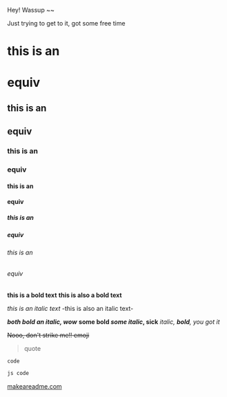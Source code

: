 Hey! Wassup ~~

Just trying to get to it, got some free time

# this is an <h1> equiv
## this is an <h2> equiv
### this is an <h3> equiv
#### this is an <h4> equiv
##### this is an <h5> equiv
###### this is an <h6> equiv

**this is a bold text**
__this is also a bold text__

*this is an italic text*
-this is also an italic text-

***both bold an italic, wow***
**some bold *some italic*, sick**
*italic, **bold**, you got it*

~~Nooo, don't strike me!! emoji~~

> quote

`code`

```js
js code
```

[makeareadme.com](https://www.makeareadme.com/)